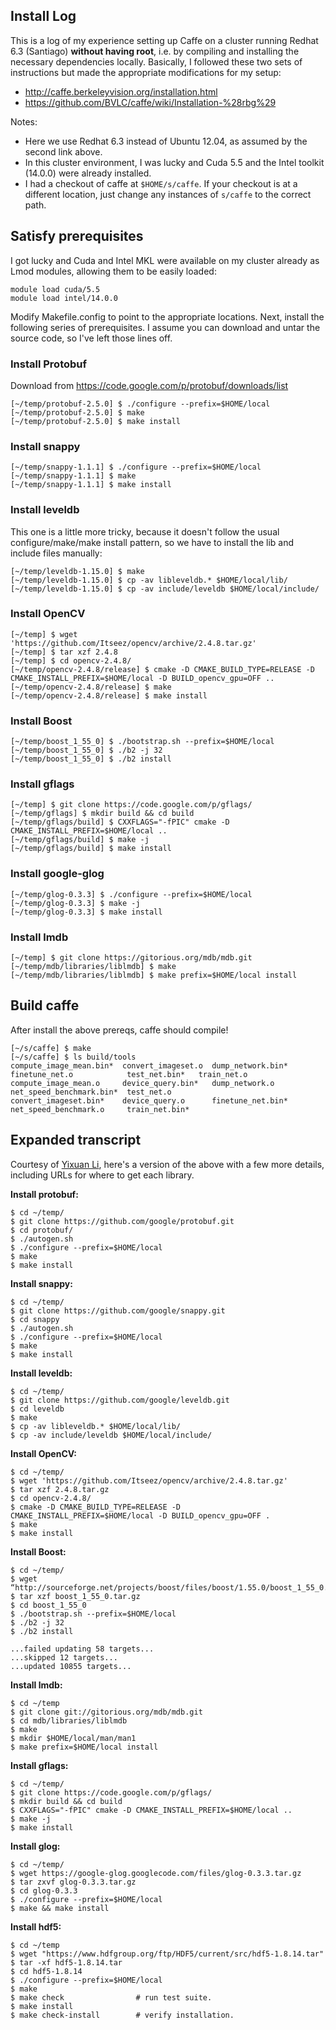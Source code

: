 ## Install Log

This is a log of my experience setting up Caffe on a cluster running
Redhat 6.3 (Santiago) **without having root**, i.e. by compiling and
installing the necessary dependencies locally.  Basically, I followed
these two sets of instructions but made the appropriate modifications
for my setup:

- http://caffe.berkeleyvision.org/installation.html
- https://github.com/BVLC/caffe/wiki/Installation-%28rbg%29

Notes:

- Here we use Redhat 6.3 instead of Ubuntu 12.04, as assumed by the second link above.
- In this cluster environment, I was lucky and Cuda 5.5 and the Intel toolkit (14.0.0) were already installed.
- I had a checkout of caffe at `$HOME/s/caffe`. If your checkout is at a different location, just change any instances of `s/caffe` to the correct path.



## Satisfy prerequisites

I got lucky and Cuda and Intel MKL were available on my cluster already as Lmod modules, allowing them to be easily loaded:

    module load cuda/5.5
    module load intel/14.0.0

Modify Makefile.config to point to the appropriate locations. Next, install the following series of prerequisites. I assume you can download and untar the source code, so I've left those lines off.

### Install Protobuf

Download from https://code.google.com/p/protobuf/downloads/list

    [~/temp/protobuf-2.5.0] $ ./configure --prefix=$HOME/local
    [~/temp/protobuf-2.5.0] $ make
    [~/temp/protobuf-2.5.0] $ make install
    
### Install snappy

    [~/temp/snappy-1.1.1] $ ./configure --prefix=$HOME/local
    [~/temp/snappy-1.1.1] $ make
    [~/temp/snappy-1.1.1] $ make install
    

### Install leveldb

This one is a little more tricky, because it doesn't follow the usual configure/make/make install pattern, so we have to install the lib and include files manually:

    [~/temp/leveldb-1.15.0] $ make
    [~/temp/leveldb-1.15.0] $ cp -av libleveldb.* $HOME/local/lib/
    [~/temp/leveldb-1.15.0] $ cp -av include/leveldb $HOME/local/include/

### Install OpenCV

    [~/temp] $ wget 'https://github.com/Itseez/opencv/archive/2.4.8.tar.gz'
    [~/temp] $ tar xzf 2.4.8
    [~/temp] $ cd opencv-2.4.8/
    [~/temp/opencv-2.4.8/release] $ cmake -D CMAKE_BUILD_TYPE=RELEASE -D CMAKE_INSTALL_PREFIX=$HOME/local -D BUILD_opencv_gpu=OFF ..
    [~/temp/opencv-2.4.8/release] $ make
    [~/temp/opencv-2.4.8/release] $ make install

### Install Boost

    [~/temp/boost_1_55_0] $ ./bootstrap.sh --prefix=$HOME/local
    [~/temp/boost_1_55_0] $ ./b2 -j 32
    [~/temp/boost_1_55_0] $ ./b2 install

### Install gflags

    [~/temp] $ git clone https://code.google.com/p/gflags/
    [~/temp/gflags] $ mkdir build && cd build
    [~/temp/gflags/build] $ CXXFLAGS="-fPIC" cmake -D CMAKE_INSTALL_PREFIX=$HOME/local ..
    [~/temp/gflags/build] $ make -j
    [~/temp/gflags/build] $ make install

### Install google-glog

    [~/temp/glog-0.3.3] $ ./configure --prefix=$HOME/local
    [~/temp/glog-0.3.3] $ make -j
    [~/temp/glog-0.3.3] $ make install

### Install lmdb

    [~/temp] $ git clone https://gitorious.org/mdb/mdb.git
    [~/temp/mdb/libraries/liblmdb] $ make
    [~/temp/mdb/libraries/liblmdb] $ make prefix=$HOME/local install


## Build caffe

After install the above prereqs, caffe should compile!

    [~/s/caffe] $ make
    [~/s/caffe] $ ls build/tools
    compute_image_mean.bin*  convert_imageset.o  dump_network.bin*  finetune_net.o            test_net.bin*   train_net.o
    compute_image_mean.o     device_query.bin*   dump_network.o     net_speed_benchmark.bin*  test_net.o
    convert_imageset.bin*    device_query.o      finetune_net.bin*  net_speed_benchmark.o     train_net.bin*





## Expanded transcript

Courtesy of [Yixuan Li](http://www.cs.cornell.edu/~yli/), here's a version of the above with a few more details, including URLs for where to get each library.

**Install protobuf:**

    $ cd ~/temp/
    $ git clone https://github.com/google/protobuf.git
    $ cd protobuf/
    $ ./autogen.sh
    $ ./configure --prefix=$HOME/local
    $ make
    $ make install
    
**Install snappy:**

    $ cd ~/temp/
    $ git clone https://github.com/google/snappy.git
    $ cd snappy
    $ ./autogen.sh
    $ ./configure --prefix=$HOME/local
    $ make
    $ make install
    
**Install leveldb:**

    $ cd ~/temp/
    $ git clone https://github.com/google/leveldb.git
    $ cd leveldb
    $ make
    $ cp -av libleveldb.* $HOME/local/lib/
    $ cp -av include/leveldb $HOME/local/include/
    
**Install OpenCV:**

    $ cd ~/temp/
    $ wget 'https://github.com/Itseez/opencv/archive/2.4.8.tar.gz'
    $ tar xzf 2.4.8.tar.gz
    $ cd opencv-2.4.8/
    $ cmake -D CMAKE_BUILD_TYPE=RELEASE -D CMAKE_INSTALL_PREFIX=$HOME/local -D BUILD_opencv_gpu=OFF .
    $ make
    $ make install
    
**Install Boost:**

    $ cd ~/temp/
    $ wget “http://sourceforge.net/projects/boost/files/boost/1.55.0/boost_1_55_0.tar.gz”
    $ tar xzf boost_1_55_0.tar.gz
    $ cd boost_1_55_0
    $ ./bootstrap.sh --prefix=$HOME/local
    $ ./b2 -j 32
    $ ./b2 install
    
    ...failed updating 58 targets...
    ...skipped 12 targets...
    ...updated 10855 targets...
    
    
**Install lmdb:**

    $ cd ~/temp
    $ git clone git://gitorious.org/mdb/mdb.git
    $ cd mdb/libraries/liblmdb
    $ make
    $ mkdir $HOME/local/man/man1
    $ make prefix=$HOME/local install
    
**Install gflags:**

    $ cd ~/temp/
    $ git clone https://code.google.com/p/gflags/
    $ mkdir build && cd build
    $ CXXFLAGS="-fPIC" cmake -D CMAKE_INSTALL_PREFIX=$HOME/local ..
    $ make -j
    $ make install
    
**Install glog:**

    $ cd ~/temp/
    $ wget https://google-glog.googlecode.com/files/glog-0.3.3.tar.gz
    $ tar zxvf glog-0.3.3.tar.gz
    $ cd glog-0.3.3
    $ ./configure --prefix=$HOME/local
    $ make && make install
    
    
**Install hdf5:**

    $ cd ~/temp
    $ wget "https://www.hdfgroup.org/ftp/HDF5/current/src/hdf5-1.8.14.tar" 
    $ tar -xf hdf5-1.8.14.tar
    $ cd hdf5-1.8.14
    $ ./configure --prefix=$HOME/local
    $ make
    $ make check                # run test suite.
    $ make install
    $ make check-install        # verify installation.
    
